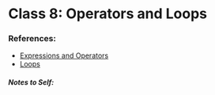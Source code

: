 # Class 8: Operators and Loops

### References:

- [Expressions and Operators](https://developer.mozilla.org/en-US/docs/Web/JavaScript/Guide/Expressions_and_Operators)
- [Loops](https://developer.mozilla.org/en-US/docs/Web/JavaScript/Guide/Loops_and_iteration)


##### Notes to Self:
